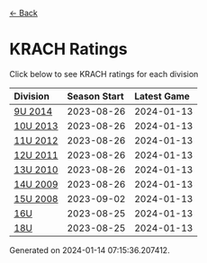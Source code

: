 [<- Back](../readme.md)
# KRACH Ratings
Click below to see KRACH ratings for each division

| Division | Season Start | Latest Game |
| :-- | :-- | :-- |
| [9U 2014](9U-2014-ratings.md) | 2023-08-26 | 2024-01-13 |
| [10U 2013](10U-2013-ratings.md) | 2023-08-26 | 2024-01-13 |
| [11U 2012](11U-2012-ratings.md) | 2023-08-26 | 2024-01-13 |
| [12U 2011](12U-2011-ratings.md) | 2023-08-26 | 2024-01-13 |
| [13U 2010](13U-2010-ratings.md) | 2023-08-26 | 2024-01-13 |
| [14U 2009](14U-2009-ratings.md) | 2023-08-26 | 2024-01-13 |
| [15U 2008](15U-2008-ratings.md) | 2023-09-02 | 2024-01-13 |
| [16U](16U-ratings.md) | 2023-08-25 | 2024-01-13 |
| [18U](18U-ratings.md) | 2023-08-25 | 2024-01-13 |

Generated on 2024-01-14 07:15:36.207412.
